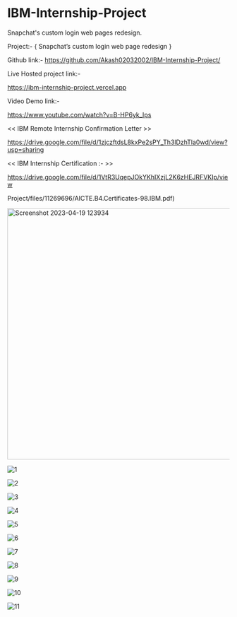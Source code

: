 # IBM-Internship-Project

Snapchat's custom login web pages redesign.

Project:- { Snapchat’s custom login web page redesign }

Github link:-  https://github.com/Akash02032002/IBM-Internship-Project/

Live Hosted project link:-

https://ibm-internship-project.vercel.app

Video Demo link:-

https://www.youtube.com/watch?v=B-HP6yk_Ips

<< IBM Remote Internship Confirmation Letter >>

https://drive.google.com/file/d/1zjczftdsL8kxPe2sPY_Th3lDzhTla0wd/view?usp=sharing


<< IBM Internship Certification :- >>


https://drive.google.com/file/d/1VtR3UqepJOkYKhIXzjL2K6zHEJRFVKIp/view


Project/files/11269696/AICTE.B4.Certificates-98.IBM.pdf)


<img width="569" alt="Screenshot 2023-04-19 123934" src="https://user-images.githubusercontent.com/84145371/232996618-953a9e5a-04af-4d1e-a904-e3266ab4de6d.png">


![1](https://user-images.githubusercontent.com/84145371/226921505-0e240fc1-10b8-44bb-a7f5-b3bccfe691ce.jpg)

![2](https://user-images.githubusercontent.com/84145371/226899554-15dbab1e-1ea3-4a63-8a3a-1a94328d1fc4.jpg)

![3](https://user-images.githubusercontent.com/84145371/226899589-6e73c070-4814-487e-9899-4504bbaf6f82.jpg)

![4](https://user-images.githubusercontent.com/84145371/226899650-fbfe5ed5-d35b-44ce-b09e-9d108afa7415.jpg)

![5](https://user-images.githubusercontent.com/84145371/226899707-565d9610-63f6-44c1-a9f9-a9867d685b03.jpg)

![6](https://user-images.githubusercontent.com/84145371/226899740-9c5b3dfb-549c-43b3-8486-ee78a9a83096.jpg)

![7](https://user-images.githubusercontent.com/84145371/226899782-92203228-721e-4543-8fc4-a168cb516df8.jpg)

![8](https://user-images.githubusercontent.com/84145371/226899825-c27f9716-4491-403b-bc9d-9427e4402abf.jpg)

![9](https://user-images.githubusercontent.com/84145371/226899985-dafee70f-ec85-4b7a-9601-cbd7e7ec387f.jpg)

![10](https://user-images.githubusercontent.com/84145371/226900070-f6a76a4e-5d4b-4590-a037-8541ad114de3.jpg)

![11](https://user-images.githubusercontent.com/84145371/226921772-63a7aecf-4d30-4984-97e1-41e2ba311b1c.jpg)

